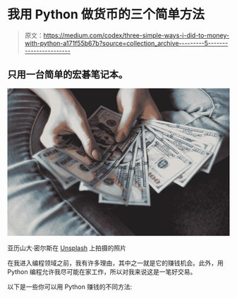 # 我用 Python 做货币的三个简单方法

> 原文：<https://medium.com/codex/three-simple-ways-i-did-to-money-with-python-a171f55b67b?source=collection_archive---------5----------------------->

## 只用一台简单的宏碁笔记本。

![](img/f88f5b2193bfa0252823fc031716ee14.png)

亚历山大·密尔斯在 [Unsplash](https://unsplash.com?utm_source=medium&utm_medium=referral) 上拍摄的照片

在我进入编程领域之前，我有许多理由，其中之一就是它的赚钱机会。此外，用 Python 编程允许我尽可能在家工作，所以对我来说这是一笔好交易。

以下是一些你可以用 Python 赚钱的不同方法:
